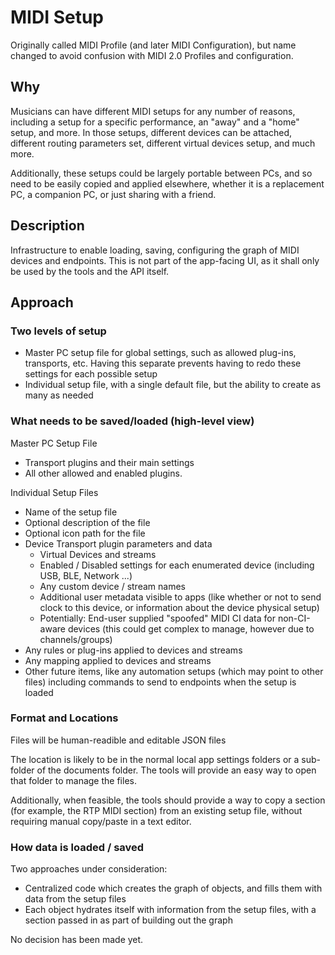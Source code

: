# MIDI Setup

Originally called MIDI Profile (and later MIDI Configuration), but name changed to avoid confusion with 
MIDI 2.0 Profiles and configuration.

## Why

Musicians can have different MIDI setups for any number of reasons, including a setup for a specific
performance, an "away" and a "home" setup, and more. In those setups, different devices can be attached,
different routing parameters set, different virtual devices setup, and much more.

Additionally, these setups could be largely portable between PCs, and so need to be easily copied
and applied elsewhere, whether it is a replacement PC, a companion PC, or just sharing with a friend.

## Description

Infrastructure to enable loading, saving, configuring the graph of MIDI devices and endpoints. This is not part of the app-facing UI, as it shall only be used by the tools and the API itself.

## Approach

### Two levels of setup

* Master PC setup file for global settings, such as allowed plug-ins, transports, etc. Having this separate
prevents having to redo these settings for each possible setup
* Individual setup file, with a single default file, but the ability to create as many as needed

### What needs to be saved/loaded (high-level view)

Master PC Setup File

* Transport plugins and their main settings
* All other allowed and enabled plugins.

Individual Setup Files

* Name of the setup file
* Optional description of the file
* Optional icon path for the file
* Device Transport plugin parameters and data
  * Virtual Devices and streams
  * Enabled / Disabled settings for each enumerated device (including USB, BLE, Network ...)
  * Any custom device / stream names
  * Additional user metadata visible to apps (like whether or not to send clock to this device, or information about the device physical setup)
  * Potentially: End-user supplied "spoofed" MIDI CI data for non-CI-aware devices (this could get complex to manage, 
  however due to channels/groups)
* Any rules or plug-ins applied to devices and streams
* Any mapping applied to devices and streams
* Other future items, like any automation setups (which may point to other files) including commands to send to endpoints when the setup is loaded

### Format and Locations

Files will be human-readible and editable JSON files

The location is likely to be in the normal local app settings folders or a sub-folder of the documents folder. The tools will provide an easy way to open
that folder to manage the files.

Additionally, when feasible, the tools should provide a way to copy a section (for example, the RTP MIDI section)
from an existing setup file, without requiring manual copy/paste in a text editor.

### How data is loaded / saved

Two approaches under consideration: 

* Centralized code which creates the graph of objects, and fills them with data from the setup files
* Each object hydrates itself with information from the setup files, with a section passed in as part of building out the graph

No decision has been made yet.